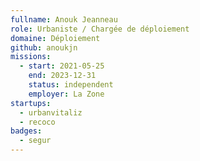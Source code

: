 ```yaml
---
fullname: Anouk Jeanneau
role: Urbaniste / Chargée de déploiement
domaine: Déploiement
github: anoukjn
missions:
  - start: 2021-05-25
    end: 2023-12-31
    status: independent
    employer: La Zone
startups:
  - urbanvitaliz
  - recoco
badges:
  - segur
---
```


